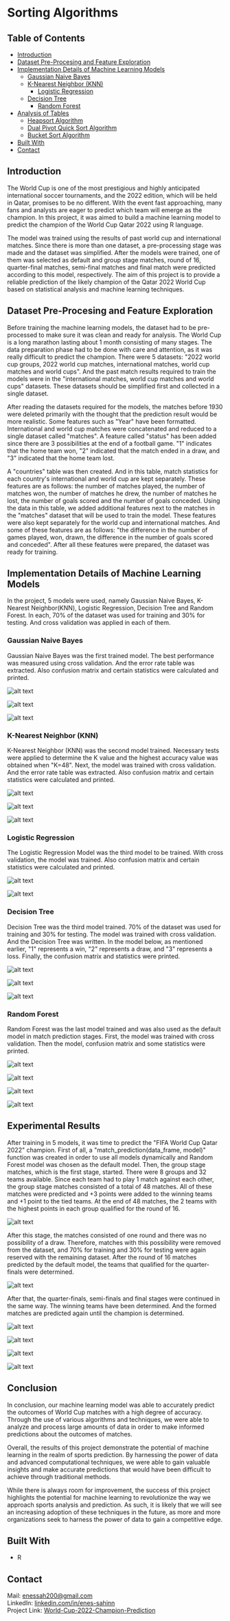 # Sorting Algorithms

## Table of Contents

* [Introduction](#introduction)
* [Dataset Pre-Procesing and Feature Exploration](#dataset-pre-procesing-and-feature-exploration)
* [Implementation Details of Machine Learning Models](#implementation-details-of-machine-learning-models)
  * [Gaussian Naive Bayes](#gaussian-naive-bayes)
  * [K-Nearest Neighbor (KNN)](#k-nearest-neighbor-knn)
	* [Logistic Regression](#logistic-regression)
  * [Decision Tree](#decision-tree)
	* [Random Forest](#random-forest)
* [Analysis of Tables](#analysis-of-tables)
  * [Heapsort Algorithm](#heapsort-algorithm)
  * [Dual Pivot Quick Sort Algorithm](#dual-pivot-quick-sort-algorithm)
  * [Bucket Sort Algorithm](#bucket-sort-algorithm)
* [Built With](#built-with)
* [Contact](#contact)

## Introduction

The World Cup is one of the most prestigious and highly anticipated international soccer tournaments, and the 2022 edition, which will be held in Qatar, promises to be no different. With the event fast approaching, many fans and analysts are eager to predict which team will emerge as the champion. In this project, it was aimed to build a machine learning model to predict the champion of the World Cup Qatar 2022 using R language.

The model was trained using the results of past world cup and international matches. Since there is more than one dataset, a pre-processing stage was made and the dataset was simplified. After the models were trained, one of them was selected as default and group stage matches, round of 16, quarter-final matches, semi-final matches and final match were predicted according to this model, respectively. The aim of this project is to provide a reliable prediction of the likely champion of the Qatar 2022 World Cup based on statistical analysis and machine learning techniques.

## Dataset Pre-Procesing and Feature Exploration
Before training the machine learning models, the dataset had to be pre-processed to make sure it was clean and ready for analysis. The World Cup is a long marathon lasting about 1 month consisting of many stages. The data preparation phase had to be done with care and attention, as it was really difficult to predict the champion. There were 5 datasets: "2022 world cup groups, 2022 world cup matches, international matches, world cup matches and world cups". And the past match results required to train the models were in the "international matches, world cup matches and world cups" datasets. These datasets should be simplified first and collected in a single dataset.

After reading the datasets required for the models, the matches before 1930 were deleted primarily with the thought that the prediction result would be more realistic. Some features such as "Year" have been formatted. International and world cup matches were concatenated and reduced to a single dataset called "matches". A feature called "status" has been added since there are 3 possibilities at the end of a football game. "1" indicates that the home team won, "2" indicated that the match ended in a draw, and "3" indicated that the home team lost.

A "countries" table was then created. And in this table, match statistics for each country's international and world cup are kept separately. These features are as follows: the number of matches played, the number of matches won, the number of matches he drew, the number of matches he lost, the number of goals scored and the number of goals conceded. Using the data in this table, we added additional features next to the matches in the "matches" dataset that will be used to train the model. These features were also kept separately for the world cup and international matches. And some of these features are as follows: "the difference in the number of games played, won, drawn, the difference in the number of goals scored and conceded". After all these features were prepared, the dataset was ready for training.

## Implementation Details of Machine Learning Models
In the project, 5 models were used, namely Gaussian Naive Bayes, K-Nearest Neighbor(KNN), Logistic Regression, Decision Tree and Random Forest. In each, 70% of the dataset was used for training and 30% for testing. And cross validation was applied in each of them.

### Gaussian Naive Bayes
Gaussian Naive Bayes was the first trained model. The best performance was measured using cross validation. And the error rate table was extracted. Also confusion matrix and certain statistics were calculated and printed.

![alt text](https://github.com/enes-sahinn/World-Cup-2022-Champion-Prediction/blob/master/Screnshots/GNB1.png)

![alt text](https://github.com/enes-sahinn/World-Cup-2022-Champion-Prediction/blob/master/Screnshots/GNB2.png)

![alt text](https://github.com/enes-sahinn/World-Cup-2022-Champion-Prediction/blob/master/Screnshots/GNB3.png)

### K-Nearest Neighbor (KNN)
K-Nearest Neighbor (KNN) was the second model trained. Necessary tests were applied to determine the K value and the highest accuracy value was obtained when "K=48". Next, the model was trained with cross validation. And the error rate table was extracted. Also confusion matrix and certain statistics were calculated and printed.

![alt text](https://github.com/enes-sahinn/World-Cup-2022-Champion-Prediction/blob/master/Screnshots/KNN1.png)

![alt text](https://github.com/enes-sahinn/World-Cup-2022-Champion-Prediction/blob/master/Screnshots/KNN2.png)

![alt text](https://github.com/enes-sahinn/World-Cup-2022-Champion-Prediction/blob/master/Screnshots/KNN3.png)

### Logistic Regression
The Logistic Regression Model was the third model to be trained. With cross validation, the model was trained. Also confusion matrix and certain statistics were calculated and printed.

![alt text](https://github.com/enes-sahinn/World-Cup-2022-Champion-Prediction/blob/master/Screnshots/LR1.png)

![alt text](https://github.com/enes-sahinn/World-Cup-2022-Champion-Prediction/blob/master/Screnshots/LR2.png)

### Decision Tree
Decision Tree was the third model trained. 70% of the dataset was used for training and 30% for testing. The model was trained with cross validation. And the Decision Tree was written. In the model below, as mentioned earlier, "1" represents a win, "2" represents a draw, and "3" represents a loss. Finally, the confusion matrix and statistics were printed.

![alt text](https://github.com/enes-sahinn/World-Cup-2022-Champion-Prediction/blob/master/Screnshots/DT1.png)

![alt text](https://github.com/enes-sahinn/World-Cup-2022-Champion-Prediction/blob/master/Screnshots/DT2.png)

![alt text](https://github.com/enes-sahinn/World-Cup-2022-Champion-Prediction/blob/master/Screnshots/DT2.png)

### Random Forest
Random Forest was the last model trained and was also used as the default model in match prediction stages. First, the model was trained with cross validation. Then the model, confusion matrix and some statistics were printed.

![alt text](https://github.com/enes-sahinn/World-Cup-2022-Champion-Prediction/blob/master/Screnshots/RF1.png)

![alt text](https://github.com/enes-sahinn/World-Cup-2022-Champion-Prediction/blob/master/Screnshots/RF2.png)

![alt text](https://github.com/enes-sahinn/World-Cup-2022-Champion-Prediction/blob/master/Screnshots/RF3.png)

![alt text](https://github.com/enes-sahinn/World-Cup-2022-Champion-Prediction/blob/master/Screnshots/RF4.png)

## Experimental Results
After training in 5 models, it was time to predict the "FIFA World Cup Qatar 2022" champion. First of all, a "match_prediction(data_frame, model)" function was created in order to use all models dynamically and Random Forest model was chosen as the default model. Then, the group stage matches, which is the first stage, started. There were 8 groups and 32 teams available. Since each team had to play 1 match against each other, the group stage matches consisted of a total of 48 matches. All of these matches were predicted and +3 points were added to the winning teams and +1 point to the tied teams. At the end of 48 matches, the 2 teams with the highest points in each group qualified for the round of 16.

![alt text](https://github.com/enes-sahinn/World-Cup-2022-Champion-Prediction/blob/master/Screnshots/table1.png)

After this stage, the matches consisted of one round and there was no possibility of a draw. Therefore, matches with this possibility were removed from the dataset, and 70% for training and 30% for testing were again reserved with the remaining dataset. After the round of 16 matches predicted by the default model, the teams that qualified for the quarter-finals were determined.

![alt text](https://github.com/enes-sahinn/World-Cup-2022-Champion-Prediction/blob/master/Screnshots/table2.png)

After that, the quarter-finals, semi-finals and final stages were continued in the same way. The winning teams have been determined. And the formed matches are predicted again until the champion is determined.

![alt text](https://github.com/enes-sahinn/World-Cup-2022-Champion-Prediction/blob/master/Screnshots/table3.png)

![alt text](https://github.com/enes-sahinn/World-Cup-2022-Champion-Prediction/blob/master/Screnshots/table4.png)

![alt text](https://github.com/enes-sahinn/World-Cup-2022-Champion-Prediction/blob/master/Screnshots/table5.png)

![alt text](https://github.com/enes-sahinn/World-Cup-2022-Champion-Prediction/blob/master/Screnshots/table6.png)

## Conclusion
In conclusion, our machine learning model was able to accurately predict the outcomes of World Cup matches with a high degree of accuracy. Through the use of various algorithms and techniques, we were able to analyze and process large amounts of data in order to make informed predictions about the outcomes of matches.

Overall, the results of this project demonstrate the potential of machine learning in the realm of sports prediction. By harnessing the power of data and advanced computational techniques, we were able to gain valuable insights and make accurate predictions that would have been difficult to achieve through traditional methods.

While there is always room for improvement, the success of this project highlights the potential for machine learning to revolutionize the way we approach sports analysis and prediction. As such, it is likely that we will see an increasing adoption of these techniques in the future, as more and more organizations seek to harness the power of data to gain a competitive edge.

## Built With
* R

## Contact
Mail: enessah200@gmail.com\
LinkedIn: [linkedin.com/in/enes-sahinn](https://www.linkedin.com/in/enes-sahinn/)\
Project Link: [World-Cup-2022-Champion-Prediction](https://github.com/enes-sahinn/World-Cup-2022-Champion-Prediction)


